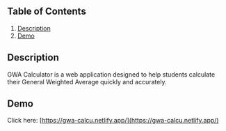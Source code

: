 ## Table of Contents

1. [Description](#description)
1. [Demo](#demo)

## Description

 GWA Calculator is a web application designed to help students calculate their General Weighted Average quickly and accurately.

## Demo

Click here: [https://gwa-calcu.netlify.app/](https://gwa-calcu.netlify.app/)
